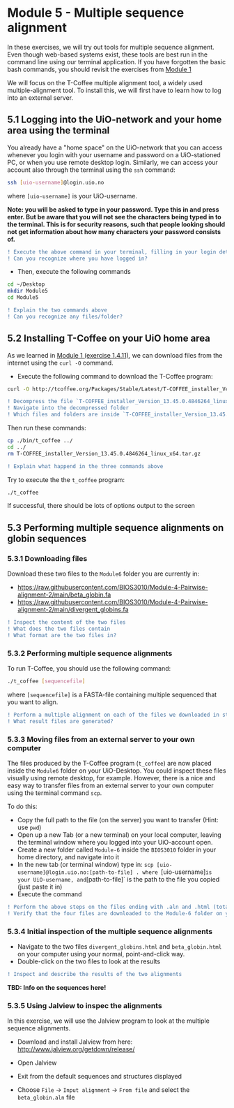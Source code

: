 # Module 5 - Multiple sequence alignment
In these exercises, we will try out tools for multiple sequence alignment. Even though web-based systems exist, these tools are best run in the command line using our terminal application. If you have forgotten the basic bash commands, you should revisit the exercises from [Module 1](https://github.com/BIOS3010/Module-1-Unix-Python/blob/main/README.md)

We will focus on the T-Coffee multiple alignment tool, a widely used multiple-alignment tool. To install this, we will first have to learn how to log into an external server. 

## 5.1 Logging into the UiO-network and your home area using the terminal
You already have a "home space" on the UiO-network that you can access whenever you login with your username and password on a UiO-stationed PC, or when you use remote desktop login. Similarly, we can access your account also through the terminal using the `ssh` command:

```bash
ssh [uio-username]@login.uio.no
```
where `[uio-username]` is your UiO-username. 

**Note: you will be asked to type in your password. Type this in and press enter. But be aware that you will not see the characters being typed in to the terminal. This is for security reasons, such that people looking should not get information about how many characters your password consists of.**

```diff
! Execute the above command in your terminal, filling in your login details
! Can you recognize where you have logged in?
```

- Then, execute the following commands

```bash
cd ~/Desktop
mkdir Module5
cd Module5
```

```diff
! Explain the two commands above
! Can you recognize any files/folder?
```

## 5.2 Installing T-Coffee on your UiO home area
As we learned in [Module 1 (exercise 1.4.11)](https://github.com/BIOS3010/Module-1-Unix-Python/blob/main/exercises/Unix-2.md#1411-downloading-files-from-the-internet), we can download files from the internet using the `curl -O` command.

- Execute the following command to download the T-Coffee program:
```bash
curl -O http://tcoffee.org/Packages/Stable/Latest/T-COFFEE_installer_Version_13.45.0.4846264_linux_x64.tar.gz
```

```diff
! Decompress the file `T-COFFEE_installer_Version_13.45.0.4846264_linux_x64.tar.gz` (Hint: exercise 1.4.12)
! Navigate into the decompressed folder
! Which files and folders are inside `T-COFFEE_installer_Version_13.45.0.4846264_linux_x64`?
```

Then run these commands:
```bash
cp ./bin/t_coffee ../
cd ../
rm T-COFFEE_installer_Version_13.45.0.4846264_linux_x64.tar.gz
```

```diff
! Explain what happend in the three commands above
```

Try to execute the the `t_coffee` program:
```bash
./t_coffee
```

If successful, there should be lots of options output to the screen


## 5.3 Performing multiple sequence alignments on globin sequences

### 5.3.1 Downloading files
Download these two files to the `Module6` folder you are currently in:

- https://raw.githubusercontent.com/BIOS3010/Module-4-Pairwise-alignment-2/main/beta_globin.fa
- https://raw.githubusercontent.com/BIOS3010/Module-4-Pairwise-alignment-2/main/divergent_globins.fa

```diff
! Inspect the content of the two files
! What does the two files contain
! What format are the two files in?
```
### 5.3.2 Performing multiple sequence alignments

To run T-Coffee, you should use the following command:

```bash
./t_coffee [sequencefile]
```
where `[sequencefile]` is a FASTA-file containing multiple sequenced that you want to align.

```diff
! Perform a multiple alignment on each of the files we downloaded in step 5.3.1
! What result files are generated?
```

### 5.3.3 Moving files from an external server to your own computer
The files produced by the T-Coffee program (`t_coffee`) are now placed inside the `Module6` folder on your UiO-Desktop. You could inspect these files visually using remote desktop, for example. However, there is a nice and easy way to transfer files from an external server to your own computer using the terminal command `scp`.

To do this:
- Copy the full path to the file (on the server) you want to transfer (Hint: use `pwd`)
- Open up a new Tab (or a new terminal) on your local computer, leaving the terminal window where you logged into your UiO-account open.
- Create a new folder called `Module-6` inside the `BIOS3010` folder in your home directory, and navigate into it
- In the new tab (or terminal window) type in: `scp [uio-username]@login.uio.no:[path-to-file] .
where `[uio-username]` is your UiO-username, and `[path-to-file]` is the path to the file you copied (just paste it in)
- Execute the command

```diff
! Perform the above steps on the files ending with .aln and .html (total 4 files)
! Verify that the four files are downloaded to the Module-6 folder on your computer
```

### 5.3.4 Initial inspection of the multiple sequence alignments
- Navigate to the two files `divergent_globins.html` and `beta_globin.html` on your computer using your normal, point-and-click way.
- Double-click on the two files to look at the results

```diff
! Inspect and describe the results of the two alignments
```

**TBD: Info on the sequences here!**

### 5.3.5 Using Jalview to inspec the alignments
In this exercise, we will use the Jalview program to look at the multiple sequence alignments.
- Download and install Jalview from here: http://www.jalview.org/getdown/release/
- Open Jalview
- Exit from the default sequences and structures displayed

- Choose `File` -> `Input alignment` -> `From file` and select the `beta_globin.aln` file
